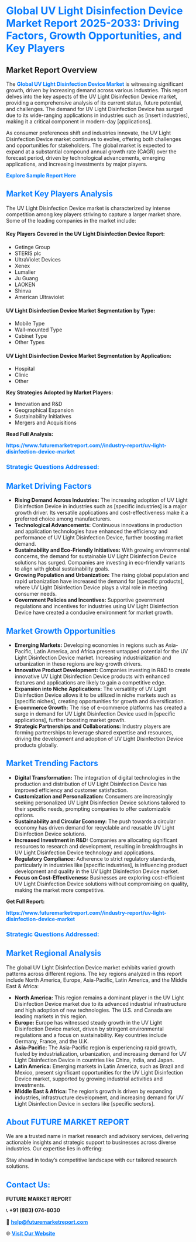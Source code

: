 <h1 style="color: #007BFF;">Global UV Light Disinfection Device Market Report 2025-2033: Driving Factors, Growth Opportunities, and Key Players</h1>

<section id="overview">
<h2>Market Report Overview</h2>
<p>The <a href="https://www.futuremarketreport.com//industry-report/uv-light-disinfection-device-market" style="color: #007BFF; text-decoration: none;"><strong>Global UV Light Disinfection Device Market</strong></a> is witnessing significant growth, driven by increasing demand across various industries. This report delves into the key aspects of the UV Light Disinfection Device market, providing a comprehensive analysis of its current status, future potential, and challenges. The demand for UV Light Disinfection Device has surged due to its wide-ranging applications in industries such as [insert industries], making it a critical component in modern-day [applications].</p>
<p>As consumer preferences shift and industries innovate, the UV Light Disinfection Device market continues to evolve, offering both challenges and opportunities for stakeholders. The global market is expected to expand at a substantial compound annual growth rate (CAGR) over the forecast period, driven by technological advancements, emerging applications, and increasing investments by major players.</p>
</section>

<section id="overview">
<p><a href="https://www.futuremarketreport.com//request-sample/reportId=86428" style="color: #007BFF; text-decoration: none;"><strong>Explore Sample Report Here</strong></a></p>
</section>

<section id="key-players">
<h2 style="color: #007BFF;">Market Key Players Analysis</h2>
<p>The UV Light Disinfection Device market is characterized by intense competition among key players striving to capture a larger market share. Some of the leading companies in the market include:</p>
<h4>Key Players Covered in the UV Light Disinfection Device Report:</h4>
<ul><li>Getinge Group</li><li>STERIS plc</li><li>UltraViolet Devices</li><li>Xenex</li><li>Lumalier</li><li>Ju Guang</li><li>LAOKEN</li><li>Shinva</li><li>American Ultraviolet</li></ul>
<h4>UV Light Disinfection Device Market Segmentation by Type:</h4>
<ul><li>Mobile Type</li><li>Wall-mounted Type</li><li>Cabinet Type</li><li>Other Types</li></ul>

<h4>UV Light Disinfection Device Market Segmentation by Application:</h4>
<ul><li>Hospital</li><li>Clinic</li><li>Other</li></ul>
<p><strong>Key Strategies Adopted by Market Players:</strong></p>
<ul>
<li>Innovation and R&D</li>
<li>Geographical Expansion</li>
<li>Sustainability Initiatives</li>
<li>Mergers and Acquisitions</li>
</ul>
</section>

<section>
<p><strong>Read Full Analysis: </strong></p><a href="https://www.futuremarketreport.com//industry-report/uv-light-disinfection-device-market" style="color: #007BFF; text-decoration: none;"><strong>https://www.futuremarketreport.com//industry-report/uv-light-disinfection-device-market</strong></a>
<h3 style="color: #007BFF;">Strategic Questions Addressed:</h3>
</section>

<section id="driving-factors">
<h2 style="color: #007BFF;">Market Driving Factors</h2>
<ul>
<li><strong>Rising Demand Across Industries:</strong> The increasing adoption of UV Light Disinfection Device in industries such as [specific industries] is a major growth driver. Its versatile applications and cost-effectiveness make it a preferred choice among manufacturers.</li>
<li><strong>Technological Advancements:</strong> Continuous innovations in production and application technologies have enhanced the efficiency and performance of UV Light Disinfection Device, further boosting market demand.</li>
<li><strong>Sustainability and Eco-Friendly Initiatives:</strong> With growing environmental concerns, the demand for sustainable UV Light Disinfection Device solutions has surged. Companies are investing in eco-friendly variants to align with global sustainability goals.</li>
<li><strong>Growing Population and Urbanization:</strong> The rising global population and rapid urbanization have increased the demand for [specific products], where UV Light Disinfection Device plays a vital role in meeting consumer needs.</li>
<li><strong>Government Policies and Incentives:</strong> Supportive government regulations and incentives for industries using UV Light Disinfection Device have created a conducive environment for market growth.</li>
</ul>
</section>

<section id="growth-opportunities">
<h2 style="color: #007BFF;">Market Growth Opportunities</h2>
<ul>
<li><strong>Emerging Markets:</strong> Developing economies in regions such as Asia-Pacific, Latin America, and Africa present untapped potential for the UV Light Disinfection Device market. Increasing industrialization and urbanization in these regions are key growth drivers.</li>
<li><strong>Innovative Product Development:</strong> Companies investing in R&D to create innovative UV Light Disinfection Device products with enhanced features and applications are likely to gain a competitive edge.</li>
<li><strong>Expansion into Niche Applications:</strong> The versatility of UV Light Disinfection Device allows it to be utilized in niche markets such as [specific niches], creating opportunities for growth and diversification.</li>
<li><strong>E-commerce Growth:</strong> The rise of e-commerce platforms has created a surge in demand for UV Light Disinfection Device used in [specific applications], further boosting market growth.</li>
<li><strong>Strategic Partnerships and Collaborations:</strong> Industry players are forming partnerships to leverage shared expertise and resources, driving the development and adoption of UV Light Disinfection Device products globally.</li>
</ul>
</section>

<section id="trending-factors">
<h2 style="color: #007BFF;">Market Trending Factors</h2>
<ul>
<li><strong>Digital Transformation:</strong> The integration of digital technologies in the production and distribution of UV Light Disinfection Device has improved efficiency and customer satisfaction.</li>
<li><strong>Customization and Personalization:</strong> Consumers are increasingly seeking personalized UV Light Disinfection Device solutions tailored to their specific needs, prompting companies to offer customizable options.</li>
<li><strong>Sustainability and Circular Economy:</strong> The push towards a circular economy has driven demand for recyclable and reusable UV Light Disinfection Device solutions.</li>
<li><strong>Increased Investment in R&D:</strong> Companies are allocating significant resources to research and development, resulting in breakthroughs in UV Light Disinfection Device technology and applications.</li>
<li><strong>Regulatory Compliance:</strong> Adherence to strict regulatory standards, particularly in industries like [specific industries], is influencing product development and quality in the UV Light Disinfection Device market.</li>
<li><strong>Focus on Cost-Effectiveness:</strong> Businesses are exploring cost-efficient UV Light Disinfection Device solutions without compromising on quality, making the market more competitive.</li>
</ul>
</section>

<section>
<p><strong>Get Full Report: </strong></p><a href="https://www.futuremarketreport.com//industry-report/uv-light-disinfection-device-market" style="color: #007BFF; text-decoration: none;"><strong>https://www.futuremarketreport.com//industry-report/uv-light-disinfection-device-market</strong></a>
<h3 style="color: #007BFF;">Strategic Questions Addressed:</h3>
</section>


<section id="regional-analysis">
<h2 style="color: #007BFF;">Market Regional Analysis</h2>
<p>The global UV Light Disinfection Device market exhibits varied growth patterns across different regions. The key regions analyzed in this report include North America, Europe, Asia-Pacific, Latin America, and the Middle East & Africa:</p>
<ul>
<li><strong>North America:</strong> This region remains a dominant player in the UV Light Disinfection Device market due to its advanced industrial infrastructure and high adoption of new technologies. The U.S. and Canada are leading markets in this region.</li>
<li><strong>Europe:</strong> Europe has witnessed steady growth in the UV Light Disinfection Device market, driven by stringent environmental regulations and a focus on sustainability. Key countries include Germany, France, and the U.K.</li>
<li><strong>Asia-Pacific:</strong> The Asia-Pacific region is experiencing rapid growth, fueled by industrialization, urbanization, and increasing demand for UV Light Disinfection Device in countries like China, India, and Japan.</li>
<li><strong>Latin America:</strong> Emerging markets in Latin America, such as Brazil and Mexico, present significant opportunities for the UV Light Disinfection Device market, supported by growing industrial activities and investments.</li>
<li><strong>Middle East & Africa:</strong> The region’s growth is driven by expanding industries, infrastructure development, and increasing demand for UV Light Disinfection Device in sectors like [specific sectors].</li>
</ul>
</section>

<footer>
<h2 style="color: #007BFF;">About FUTURE MARKET REPORT</h2>
<p>We are a trusted name in market research and advisory services, delivering actionable insights and strategic support to businesses across diverse industries. Our expertise lies in offering:</p>

<p>Stay ahead in today’s competitive landscape with our tailored research solutions.</p>

<h2 style="color: #007BFF;">Contact Us:</h2>
<p><strong>FUTURE MARKET REPORT</strong></p>
<p>📞 <strong>+91 (883) 074-8030</strong></p>
<p>📧 <strong><a href="mailto:help@futuremarketreport.com" style="color: #007BFF;">help@futuremarketreport.com</a></strong></p>
<p>🌐 <strong><a href="https://www.futuremarketreport.com/" style="color: #007BFF;">Visit Our Website</a></strong></p>
</footer>